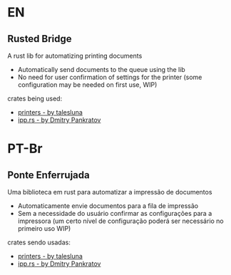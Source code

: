 # EN
## Rusted Bridge
A rust lib for automatizing printing documents
- Automatically send documents to the queue using the lib
- No need for user confirmation of settings for the printer (some configuration may be needed on first use, WIP)

crates being used:
- [printers - by talesluna](https://github.com/talesluna/rust-printers)
- [ipp.rs - by Dmitry Pankratov](https://crates.io/crates/ipp)

[//]: # (crates being reviewed for use)

[//]: # (- [rsspy - by Rustin]&#40;https://crates.io/crates/rsspy&#41;)

[//]: # (- [cups-sys - by Christian Legnitto]&#40;https://crates.io/crates/cups-sys&#41;)

# PT-Br
## Ponte Enferrujada
Uma biblioteca em rust para automatizar a impressão de documentos
- Automaticamente envie documentos para a fila de impressão
- Sem a necessidade do usuário confirmar as configurações para a impressora (um certo nível de configuração poderá ser necessário no primeiro uso WIP)

crates sendo usadas:
- [printers - by talesluna](https://github.com/talesluna/rust-printers)
- [ipp.rs - by Dmitry Pankratov](https://crates.io/crates/ipp)


[//]: # (crates em revisão para uso)

[//]: # (- [rsspy - by Rustin]&#40;https://crates.io/crates/rsspy&#41;)

[//]: # (- [cups-sys - by Christian Legnitto]&#40;https://crates.io/crates/cups-sys&#41;)